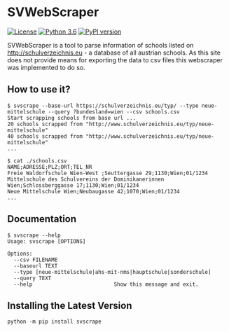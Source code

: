 # SVWebScraper
[![License](https://img.shields.io/badge/License-Apache_2.0-blue.svg)](https://opensource.org/licenses/Apache-2.0)
[![Python 3.6](https://img.shields.io/badge/python-3.6-blue.svg)](https://www.python.org/downloads/release/python-360/)
[![PyPI version](https://badge.fury.io/py/svscrape.svg)](https://badge.fury.io/py/svscrape)

SVWebScraper is a tool to parse information of schools listed on http://schulverzeichnis.eu - a database of all austrian schools.
As this site does not provide means for exporting the data to csv files this webscraper was implemented to do so.

## How to use it?
```
$ svscrape --base-url https://schulverzeichnis.eu/typ/ --type neue-mittelschule --query ?bundesland=wien --csv schools.csv
Start scrapping schools from base url ...
20 schools scrapped from "http://www.schulverzeichnis.eu/typ/neue-mittelschule"
40 schools scrapped from "http://www.schulverzeichnis.eu/typ/neue-mittelschule"
...

$ cat ./schools.csv
NAME;ADRESSE;PLZ;ORT;TEL_NR
Freie Waldorfschule Wien-West ;Seuttergasse 29;1130;Wien;01/1234
Mittelschule des Schulvereins der Dominikanerinnen Wien;Schlossberggasse 17;1130;Wien;01/1234
Neue Mittelschule Wien;Neubaugasse 42;1070;Wien;01/1234
...
```

## Documentation
```
$ svscrape --help
Usage: svscrape [OPTIONS]

Options:
  --csv FILENAME
  --baseurl TEXT
  --type [neue-mittelschule|ahs-mit-nms|hauptschule|sonderschule]
  --query TEXT
  --help                          Show this message and exit.
```

## Installing the Latest Version
```
python -m pip install svscrape
```
